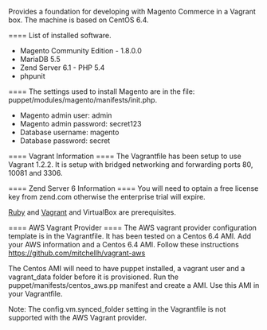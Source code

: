 Provides a foundation for developing with Magento Commerce in a Vagrant box. The machine is based on CentOS 6.4. 

==== List of installed software.
* Magento Community Edition - 1.8.0.0
* MariaDB 5.5
* Zend Server 6.1 - PHP 5.4
* phpunit

==== The settings used to install Magento are in the file:  puppet/modules/magento/manifests/init.php.
* Magento admin user: admin
* Magento admin password: secret123
* Database username: magento
* Database password: secret

==== Vagrant Information ====
The Vagrantfile has been setup to use Vagrant 1.2.2. It is setup with bridged networking and forwarding ports 80, 10081 and 3306.

==== Zend Server 6 Information ====
You will need to optain a free license key from zend.com otherwise the enterprise trial will expire.  

[Ruby](http://ruby-lang.org) and [Vagrant](http://vagrantup.com) and VirtualBox are prerequisites. 

==== AWS Vagrant Provider ====
The AWS vagrant provider configuration template is in the Vagrantfile. It has been tested on a Centos 6.4 AMI. Add your AWS information and a Centos 6.4 AMI. Follow these instructions https://github.com/mitchellh/vagrant-aws

The Centos AMI will need to have puppet installed, a vagrant user and a vagrant_data folder before it is provisioned. Run the puppet/manifests/centos_aws.pp manifest and create a AMI. Use this AMI in your Vagrantfile.

Note: The config.vm.synced_folder setting in the Vagrantfile is not supported with the AWS Vagrant provider.

